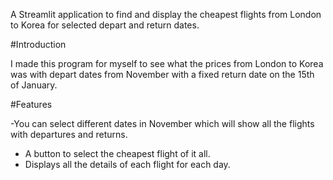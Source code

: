 A Streamlit application to find and display the cheapest flights from London to Korea for selected depart and return dates. 

#Introduction


I made this program for myself to see what the prices from London to Korea was with depart dates from November with a fixed return date on the 15th of January. 

#Features


-You can select different dates in November which will show all the flights with departures and returns.
- A button to select the cheapest flight of it all.
- Displays all the details of each flight for each day.
  


